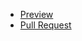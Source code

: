 - [Preview](https://zabftft.github.io/practicerepo/)
- [Pull Request](https://github.com/ZabFTFT/practicerepo/pull/1/files)
